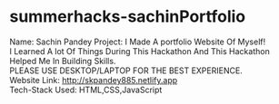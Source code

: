 # summerhacks-sachinPortfolio
Name: Sachin Pandey
Project: I Made A portfolio Website Of Myself!
<br>
I Learned A lot Of Things During This Hackathon And This Hackathon Helped Me In Building Skills.
<br>
PLEASE USE DESKTOP/LAPTOP FOR THE BEST EXPERIENCE.
<br>
Website Link: http://skpandey885.netlify.app
<br>
Tech-Stack Used: HTML,CSS,JavaScript
